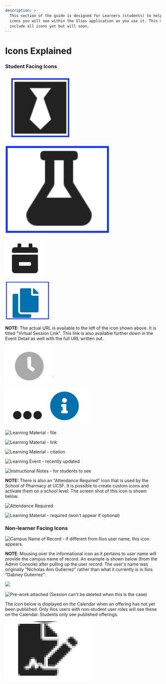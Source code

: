```yaml
---
description: >-
  This section of the guide is designed for Learners (students) to help explain
  icons you will see within the Ilios application as you use it. This may not
  include all icons yet but will soon.
---
```


# Icons Explained

### Student Facing Icons

![Special Attire Required](../images/spec_attire_req.png)

![Special Equipment Required](../images/spec_equip_needed.png)

![Supplemental Curriculum](../images/icon3.png)

![Copy Virtual Meeting Link to Clipboard](../images/copy_to_clipboard.png)

**NOTE:** The actual URL is available to the left of the icon shown above. It is titled "Virtual Session Link". This link is also available further down in the Event Detail as well with the full URL written out.

![Learning Material - Not Available Yet](../images/not_avail_yet.png)

![More Information - click to see](../images/more_info.png)

![Learning Material - file](<../.images/lm_file.png>)

![Learning Material - link](<../.images/lm_link.png>)

![Learning Material - citation](<../.images/lm_citation.png>)

![Learning Event - recently updated](../.gitbook/assets/recently\_updated.png)

![Instructional Notes - for students to see](../.gitbook/assets/inst\_notes.png)

**NOTE:** There is also an "Attendance Required" icon that is used by the School of Pharmacy at UCSF. It is possible to create custom icons and activate them on a school level. The screen shot of this icon is shown below.

![Attendance Required](../.gitbook/assets/att\_req.png)

![Learning Material - required (won't appear if optional)](../.gitbook/assets/lm\_reqd.png)

### Non-learner Facing Icons

![Campus Name of Record - if different from Ilios user name, this icon appears.](../.gitbook/assets/campus\_name.png)

**NOTE**: Mousing over the informational icon as it pertains to user name will provide the campus name of record. An example is shown below (from the Admin Console) after pulling up the user record. The user's name was originally "Nicholas Ann Gutierrez" rather than what it currently is in Ilios "Dabney Gutierrez".

![](../.gitbook/assets/campus\_name\_2.png)

![Pre-work attached (Session can't be deleted when this is the case)](../.gitbook/assets/pre-work\_icon.png)

The icon below is displayed on the Calendar when an offering has not yet been published. Only Ilios users with non-student user roles will see these on the Calendar. Students only see published offerings.

![Unpublished Offering on Calendar](<../.gitbook/assets/Screen Shot 2022-02-17 at 4.15.55 PM.png>)
